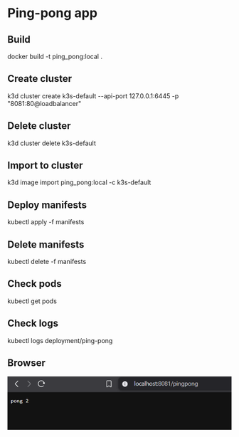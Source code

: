# Ping-pong app

## Build

docker build -t ping_pong:local .

## Create cluster

k3d cluster create k3s-default --api-port 127.0.0.1:6445 -p "8081:80@loadbalancer"

## Delete cluster

k3d cluster delete k3s-default

## Import to cluster

k3d image import ping_pong:local -c k3s-default

## Deploy manifests

kubectl apply -f manifests

## Delete manifests

kubectl delete -f manifests

## Check pods

kubectl get pods

## Check logs

kubectl logs deployment/ping-pong

## Browser

![Browser ss](docs/browser_ss.png)
